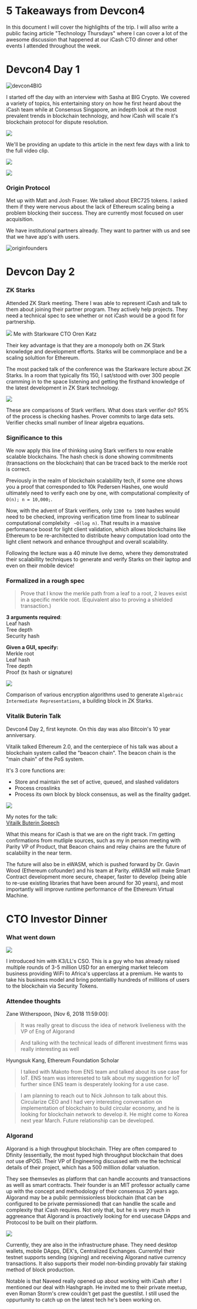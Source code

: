 # **5 Takeaways from Devcon4**

In this document I will cover the highliglhts of the trip. I will allso write a public facing article "Technology Thursdays" where I can cover a lot of the awesome discussion that happened at our iCash CTO dinner and other events I attended throughout the week. 



# Devcon4 Day 1

![devcon4BIG](https://i.imgur.com/Hiw0uJI.jpg)

I started off the day with an interview with Sasha at BIG Crypto. We covered a variety of topics, his entertaining story on how he first heard about the iCash team while at Consensus Singapore, an indepth look at the most prevalent trends in blockchain technology, and how iCash will scale it's blockchain protocol for dispute resolution. 

![](https://i.imgur.com/8SA0Gai.png)

We'll be providing an update to this article in the next few days with a link to the full video clip. 

![](https://i.imgur.com/88w9Udo.png)

![](https://i.imgur.com/chv0N1M.png)

### **Origin Protocol**

Met up with Matt and Josh Fraser. We talked about ERC725 tokens. I asked them if they were nervous about the lack of Ethereum scaling being a problem blocking their success. They are currently most focused on user acquisition. 

We have institutional partners already. They want to partner with us and see that we have app's with users. 

![originfounders](https://i.imgur.com/m46y89k.png)

# Devcon Day 2

### **ZK Starks**

Attended ZK Stark meeting. There I was able to represent iCash and talk to them about joining their partner program. They actively help projects. They need a technical spec to see whether or not iCash would be a good fit for partnership. 

![](https://i.imgur.com/uaFxpOi.png)
Me with Starkware CTO Oren Katz

Their key advantage is that they are a monopoly both on ZK Stark knowledge and development efforts. Starks will be commonplace and be a scaling solultion for Ethereum. 


The most packed talk of the conference was the Starkware lecture about ZK Starks. In a room that typically fits 150, I sat/stood with over 300 people cramming in to the space listening and getting the firsthand knowledge of the latest development in ZK Stark technology.

![](https://i.imgur.com/46Y47Eg.jpg)

These are comparisons of Stark verifiers. What does stark verifier do? 95% of the process is checking hashes. Prover commits to large data sets. Verifier checks small number of linear algebra equations. 

### Significance to this

We now apply this line of thinking using Stark verifiers to now enable scalable blockchains. The hash check is done showing commitments (transactions on the blockchain) that can be traced back to the merkle root is correct. 

Previously in the realm of blockchain scalabililty tech, if some one shows you a proof that corresponded to 10k Pedersen Hashes, one would ultimately need to verify each one by one, with computational complexity of `O(n); n = 10,000;`. 

Now, with the advent of Stark verifiers, only `1200 to 1900` hashes would need to be checked, improving verification time from linear to  sublinear computational complelxity ` ~O(log n)`. That results in a massive performance boost for light client validation, which allows blockchains like Ethereum to be re-architected to distribute heavy computation load onto the light client network and enhance throughput and overall scalability.

Following the lecture was a 40 minute live demo, where they demonstrated their scalabillity techniques to generate and verify Starks on their laptop and even on their mobile device! 

### Formalized in a rough spec

> Prove that I know the merkle path from a leaf to a root, 2 leaves exist in a specific merkle root. (Equivalent also to proving a shielded transaction.) 

**3 arguments required**:   
Leaf hash   
Tree depth  
Security hash  

**Given a GUI, specify:**  
Merkle root  
Leaf hash  
Tree depth  
Proof (tx hash or signature)  


![](https://i.imgur.com/Z6HWH7m.jpg)

Comparison of various encryption algorithms used to generate `Algebraic Intermediate Representations`, a building block in ZK Starks. 



  

### **Vitalik Buterin Talk**

Devcon4 Day 2, first keynote. On this day was also Bitcoin's 10 year anniversary. 

Vitalik talked Ethereum 2.0, and the centerpiece of his talk was about a blockchain system called the "beacon chain". The beacon chain is the "main chain" of the PoS system. 

It's 3 core functions are:  
* Store and maintain the set of active, queued, and slashed validators
* Process crosslinks
* Process its own block by block consensus, as well as the finality gadget. 



![](https://i.imgur.com/scMP3T1.png)

My notes for the talk:   
[Vitailk Buterin Speech](https://gist.github.com/lingqingmeng/ead77ab84fed1152545b4e905897cf5d)

What this means for iCash is that we are on the right track. I'm getting confirmations from mutliple sources, such as my in person meeting with Parity VP of Product, that Beacon chains and relay chains are the future of scalabiilty in the near term. 

The future will also be in eWASM, which is pushed forward by Dr. Gavin Wood (Ethereum cofounder) and his team at Parity. eWASM will make Smart Contract development more secure, cheaper, faster to develop (being able to re-use existing libraries that have been around for 30 years), and most importantly will improve runtime performance of the Ethereum Virtual Machine.  


# CTO Investor Dinner




### **What went down**

![](https://i.imgur.com/CQ9jMp8.png)

I introduced him with K3/LL's CSO. This is a guy who has already raised multiple rounds of 3-5 million USD for an emerging market telecom business providing WiFi to Africa's upperclass at a premium. He wants to take his business model and bring potentiallly hundreds of millilons of users to the blockchain via Security Tokens. 

### **Attendee thoughts**
Zane Witherspoon, [Nov 6, 2018 11:59:00]:
> It was really great to discuss the idea of network livelieness with the VP of Eng of Algorand

> And talking with the technical leads of different investment firms was really interesting as well

Hyungsuk Kang, Ethereum Foundation Scholar

> I talked with Makoto from ENS team and talked about its use case for IoT. ENS team was intereseted to talk about my suggestion for IoT further since ENS team is desperately looking for a use case. 

> I am planning to reach out to Nick Johnson to talk about this.  Circularize CEO and I had very interesting conversation on implementation of blockchain to build circular economy, and he is looking for blockchain network to develop it. He might come to Korea next year March. Future relationship can be developed. 

### **Algorand**

Algorand is a high throughput blockchain. THey are often compared to Dfinity (essentially, the most hyped high throughput blockchain that does _not_ use dPOS). Their VP of Engineering discussed with me the technical details of their project, which has a 500 milllion dollar valuation. 

They see themsevles as platform that can handle accounts and transactions as welll as smart contracts. Their founder is an MIT professor actually came up with the concept and methodology of their consensus 20 years ago. Algorand may be a pubilc permissionless blockchain (that can be configured to be private permissioned) that can handlle the scalle and complexity that iCash requires. Not only that, but he is very much in aggreeance that Algorand is proactively looking for end usecase DApps and Protocosl to be built on their platform. 

![](https://i.imgur.com/0RPNS3U.png)

Currently, they are also in the infrastructure phase. They need desktop wallets, mobile DApps, DEX's, Centralized Exchanges. Currentlyl their testnet supports sending (signing) and receiving Algorand native currency transactions. It also supports their model non-binding provably fair staking method of block production. 

Notable is that Naveed really opened up about working with iCash after I mentioned our deal with Hashgraph. He invited me to their private meetup, even Roman Storm's crew couldn't get past the guestilst. I still used the oppurtunity to catch up on the latest tech he's been working on. 

